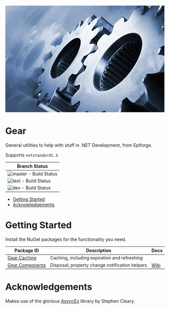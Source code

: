 ![Gear Logo](Gear.jpg)

<h1>Gear</h1>

General utilities to help with stuff in .NET Development, from Epiforge.

Supports `netstandard1.3`.

| Branch Status
| -
| ![master - Build Status](https://ci.appveyor.com/api/projects/status/3s25e4ldo2ji1ech/branch/master?svg=true&pendingText=master%20-%20Building&failingText=master%20-%20Build%20Failed&passingText=master%20-%20Built)
| ![test - Build Status](https://ci.appveyor.com/api/projects/status/3s25e4ldo2ji1ech/branch/test?svg=true&pendingText=test%20-%20Building&failingText=test%20-%20Build%20Failed&passingText=test%20-%20Built)
| ![dev - Build Status](https://ci.appveyor.com/api/projects/status/3s25e4ldo2ji1ech/branch/dev?svg=true&pendingText=dev%20-%20Building&failingText=dev%20-%20Build%20Failed&passingText=dev%20-%20Built)

- [Getting Started](#getting-started)
- [Acknowledgements](#acknowledgements)

# Getting Started

Install the NuGet packages for the functionality you need.

| Package ID | Description | Docs
| - | - | -
| [Gear.Caching](https://www.nuget.org/packages/Gear.Caching/) | Caching, including expiration and refreshing
| [Gear.Components](https://www.nuget.org/packages/Gear.Components/) | Disposal; property change notification helpers | [Wiki](https://github.com/Epiforge/Gear/wiki/Components)

# Acknowledgements

Makes use of the glorious [AsyncEx](https://github.com/StephenCleary/AsyncEx) library by Stephen Cleary.

